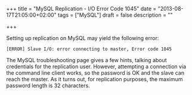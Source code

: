 +++
title = "MySQL Replication - I/O Error Code 1045"
date = "2013-08-17T21:05:00+02:00"
tags = ["MySQL"]
draft = false
description  = ""

+++

Setting up replication on MySQL may yield the following error:

```
[ERROR] Slave I/O: error connecting to master, Error code 1045
```

The MySQL troubleshooting page gives a few hints, talking about credentials for the replication user. However, attempting a connection via the command line client works, so the password is OK and the slave can reach the master. As it turns out, for replication purposes, the maximum password length is 32 characters.
